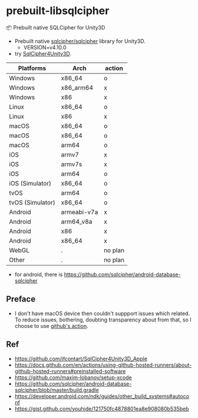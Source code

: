 # prebuilt-libsqlcipher

:package: Prebuilt native SQLCipher for Unity3D

- Prebuilt native [sqlcipher/sqlcipher](https://github.com/sqlcipher/sqlcipher) library for Unity3D.
  - VERSION=v4.10.0
- try [SqlCipher4Unity3D](https://github.com/netpyoung/SqlCipher4Unity3D).

| Platforms        | Arch        | action  |
| ---------------- | ----------- | ------- |
| Windows          | x86_64      | o       |
| Windows          | x86_arm64   | x       |
| Windows          | x86         | x       |
| Linux            | x86_64      | o       |
| Linux            | x86         | x       |
| macOS            | x86_64      | o       |
| macOS            | x86_64      | o       |
| macOS            | arm64       | o       |
| iOS              | armv7       | x       |
| iOS              | armv7s      | x       |
| iOS              | arm64       | o       |
| iOS (Simulator)  | x86_64      | o       |
| tvOS             | arm64       | o       |
| tvOS (Simulator) | x86_64      | o       |
| Android          | armeabi-v7a | x       |
| Android          | arm64_v8a   | x       |
| Android          | x86         | x       |
| Android          | x86_64      | x       |
| WebGL            | .           | no plan |
| Other            | .           | no plan |

- for android, there is <https://github.com/sqlcipher/android-database-sqlcipher>

## Preface

- I don't have macOS device then couldn't suppport issues which related. To reduce issues, bothering, doubting transparency about from that, so I choose to use [github's action](https://docs.github.com/en/actions).

## Ref

- <https://github.com/jfcontart/SqlCipher4Unity3D_Apple>
- <https://docs.github.com/en/actions/using-github-hosted-runners/about-github-hosted-runners#preinstalled-software>
- <https://github.com/maxim-lobanov/setup-xcode>
- <https://github.com/sqlcipher/android-database-sqlcipher/blob/master/build.gradle>
- <https://developer.android.com/ndk/guides/other_build_systems#autoconf>
- <https://gist.github.com/youhide/121750fc4878801ea8e908080b535beb>
